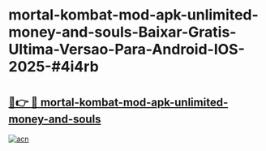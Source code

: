 # mortal-kombat-mod-apk-unlimited-money-and-souls-Baixar-Gratis-Ultima-Versao-Para-Android-IOS-2025-#4i4rb

# <h2><a href="https://ainizakaria.my?title=mortal-kombat-mod-apk-unlimited-money-and-souls&ref=25M">🔗👉 🔴 mortal-kombat-mod-apk-unlimited-money-and-souls</a></h2>

[![acn](https://github.com/user-attachments/assets/0f9c940e-d8b0-45ae-aac7-cd30a18b3e1c)](https://ainizakaria.my?title=mortal-kombat-mod-apk-unlimited-money-and-souls&ref=25M)


